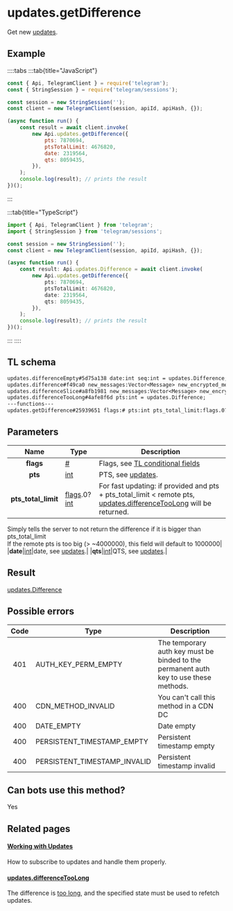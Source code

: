 # updates.getDifference

Get new [updates](https://core.telegram.org/api/updates).

## Example

::::tabs
:::tab{title="JavaScript"}

```js
const { Api, TelegramClient } = require('telegram');
const { StringSession } = require('telegram/sessions');

const session = new StringSession('');
const client = new TelegramClient(session, apiId, apiHash, {});

(async function run() {
    const result = await client.invoke(
        new Api.updates.getDifference({
            pts: 7870694,
            ptsTotalLimit: 4676820,
            date: 2319564,
            qts: 8059435,
        }),
    );
    console.log(result); // prints the result
})();
```

:::

:::tab{title="TypeScript"}

```ts
import { Api, TelegramClient } from 'telegram';
import { StringSession } from 'telegram/sessions';

const session = new StringSession('');
const client = new TelegramClient(session, apiId, apiHash, {});

(async function run() {
    const result: Api.updates.Difference = await client.invoke(
        new Api.updates.getDifference({
            pts: 7870694,
            ptsTotalLimit: 4676820,
            date: 2319564,
            qts: 8059435,
        }),
    );
    console.log(result); // prints the result
})();
```

:::
::::

## TL schema

```txt
updates.differenceEmpty#5d75a138 date:int seq:int = updates.Difference;
updates.difference#f49ca0 new_messages:Vector<Message> new_encrypted_messages:Vector<EncryptedMessage> other_updates:Vector<Update> chats:Vector<Chat> users:Vector<User> state:updates.State = updates.Difference;
updates.differenceSlice#a8fb1981 new_messages:Vector<Message> new_encrypted_messages:Vector<EncryptedMessage> other_updates:Vector<Update> chats:Vector<Chat> users:Vector<User> intermediate_state:updates.State = updates.Difference;
updates.differenceTooLong#4afe8f6d pts:int = updates.Difference;
---functions---
updates.getDifference#25939651 flags:# pts:int pts_total_limit:flags.0?int date:int qts:int = updates.Difference;
```

## Parameters

|        Name         | Type                                                                                                                     | Description                                                                                                                                                                           |
| :-----------------: | ------------------------------------------------------------------------------------------------------------------------ | ------------------------------------------------------------------------------------------------------------------------------------------------------------------------------------- |
|      **flags**      | [#](https://core.telegram.org/type/%23)                                                                                  | Flags, see [TL conditional fields](https://core.telegram.org/mtproto/TL-combinators#conditional-fields)                                                                               |
|       **pts**       | [int](https://core.telegram.org/type/int)                                                                                | PTS, see [updates](https://core.telegram.org/api/updates).                                                                                                                            |
| **pts_total_limit** | [flags](https://core.telegram.org/mtproto/TL-combinators#conditional-fields).0?[int](https://core.telegram.org/type/int) | For fast updating: if provided and pts + pts_total_limit < remote pts, [updates.differenceTooLong](https://core.telegram.org/constructor/updates.differenceTooLong) will be returned. |

Simply tells the server to not return the difference if it is bigger than pts_total_limit  
If the remote pts is too big (> ~4000000), this field will default to 1000000|
|**date**|[int](https://core.telegram.org/type/int)|date, see [updates](https://core.telegram.org/api/updates).|
|**qts**|[int](https://core.telegram.org/type/int)|QTS, see [updates](https://core.telegram.org/api/updates).|

## Result

[updates.Difference](https://core.telegram.org/type/updates.Difference)

## Possible errors

| Code | Type                         | Description                                                                           |
| :--: | ---------------------------- | ------------------------------------------------------------------------------------- |
| 401  | AUTH_KEY_PERM_EMPTY          | The temporary auth key must be binded to the permanent auth key to use these methods. |
| 400  | CDN_METHOD_INVALID           | You can't call this method in a CDN DC                                                |
| 400  | DATE_EMPTY                   | Date empty                                                                            |
| 400  | PERSISTENT_TIMESTAMP_EMPTY   | Persistent timestamp empty                                                            |
| 400  | PERSISTENT_TIMESTAMP_INVALID | Persistent timestamp invalid                                                          |

## Can bots use this method?

Yes

## Related pages

#### [Working with Updates](https://core.telegram.org/api/updates)

How to subscribe to updates and handle them properly.

#### [updates.differenceTooLong](https://core.telegram.org/constructor/updates.differenceTooLong)

The difference is [too long](https://core.telegram.org/api/updates#recovering-gaps), and the specified state must be used to refetch updates.
